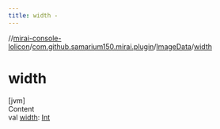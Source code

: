 ```yaml
---
title: width -
---
```

//[mirai-console-lolicon](../../../index.md)/[com.github.samarium150.mirai.plugin](../index.md)/[ImageData](index.md)/[width](width.md)



# width  
[jvm]  
Content  
val [width](width.md): [Int](https://kotlinlang.org/api/latest/jvm/stdlib/kotlin/-int/index.html)  



